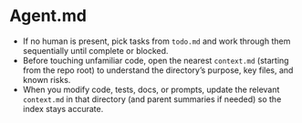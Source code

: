 # Agent.md

- If no human is present, pick tasks from `todo.md` and work through them sequentially until complete or blocked.
- Before touching unfamiliar code, open the nearest `context.md` (starting from the repo root) to understand the directory’s purpose, key files, and known risks.
- When you modify code, tests, docs, or prompts, update the relevant `context.md` in that directory (and parent summaries if needed) so the index stays accurate.
